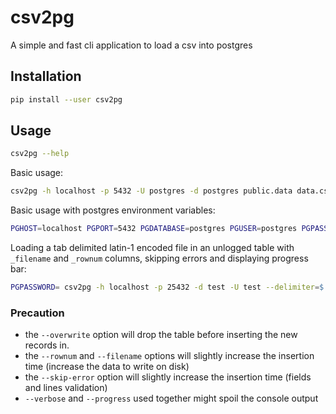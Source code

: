 # csv2pg
A simple and fast cli application to load a csv into postgres

## Installation
```bash
pip install --user csv2pg
```

## Usage
```bash
csv2pg --help
```
Basic usage:
```bash
csv2pg -h localhost -p 5432 -U postgres -d postgres public.data data.csv --verbose
```
Basic usage with postgres environment variables:
```sh
PGHOST=localhost PGPORT=5432 PGDATABASE=postgres PGUSER=postgres PGPASSWORD= csv2pg public.data data.csv --verbose
```
Loading a tab delimited latin-1 encoded file in an unlogged table with `_filename` and `_rownum` columns, skipping errors and displaying progress bar:
```sh
PGPASSWORD= csv2pg -h localhost -p 25432 -d test -U test --delimiter=$'\t' --encoding="iso-8859-1" --overwrite --unlogged --filename --rownum --skip-error --progress public.data data.csv
```

### Precaution
* the `--overwrite` option will drop the table before inserting the new records in. 
* the `--rownum` and `--filename` options will slightly increase the insertion time (increase the data to write on disk)
* the `--skip-error` option will slightly increase the insertion time (fields and lines validation)
* `--verbose` and `--progress` used together might spoil the console output
